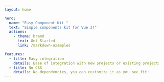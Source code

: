 ```yaml
---
layout: home

hero:
  name: "Easy Component Kit "
  text: "Simple components kit for Vue 3!"
  actions:
    - theme: brand
      text: Get Started
      link: /markdown-examples

features:
  - title: Easy integration
    details: Ease of integration with new projects or existing projects.
  - title: No CSS
    details: No dependencies, you can customize it as you see fit!
---
```

